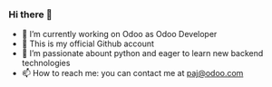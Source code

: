 ### Hi there 👋


- 🔭 I’m currently working on Odoo as Odoo Developer
- 🌱 This is my official Github account
- 👯 I’m passionate abount python and eager to learn new backend technologies
- 📫 How to reach me: you can contact me at paj@odoo.com
